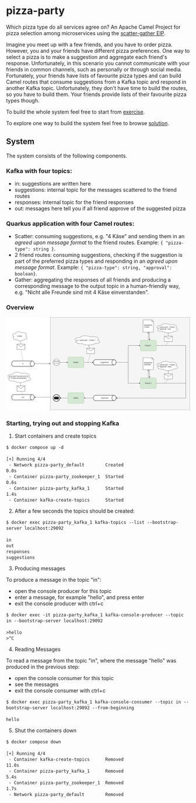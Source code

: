# pizza-party
Which pizza type do all services agree on? An Apache Camel Project for pizza selection among microservices using the [scatter-gather EIP](https://www.enterpriseintegrationpatterns.com/patterns/messaging/BroadcastAggregate.html).

Imagine you meet up with a few friends, and you have to order pizza.
However, you and your friends have different pizza preferences. 
One way to select a pizza is to make a suggestion and aggregate each friend's response.
Unfortunately, in this scenario you cannot communicate with your friends in common channels, such as personally or through social media.
Fortunately, your friends have lists of favourite pizza types and can build Camel routes that consume suggestions from a Kafka topic and respond in another Kafka topic.
Unfortunately, they don't have time to build the routes, so you have to build them. 
Your friends provide lists of their favourite pizza types though.

To build the whole system feel free to start from [exercise](exercise).

To explore one way to build the system feel free to browse [solution](solution).

## System

The system consists of the following components.

### Kafka with four topics:
- in: suggestions are written here
- suggestions: internal topic for the messages scattered to the friend routes
- responses: internal topic for the friend responses
- out: messages here tell you if all friend approve of the suggested pizza

### Quarkus application with four Camel routes:
- Scatter: consuming suggestions, e.g. "4 Käse" and sending them in an _agreed upon message format_ to the friend routes. Example: `{ "pizza-type": string }`.
- 2 friend routes: consuming suggestions, checking if the suggestion is part of the preferred pizza types and responding in an _agreed upon message format_. Example: `{ "pizza-type": string, "approval": boolean}`.
- Gather: aggregating the responses of all friends and producing a corresponding message to the output topic in a human-friendly way, e.g. "Nicht alle Freunde sind mit 4 Käse einverstanden".

### Overview
![scenario](camel-overview.png)

### Starting, trying out and stopping Kafka

1. Start containers and create topics
```
$ docker compose up -d

[+] Running 4/4
 - Network pizza-party_default        Created                                                                                                                                                                                      0.0s
 - Container pizza-party_zookeeper_1  Started                                                                                                                                                                                      0.6s
 - Container pizza-party_kafka_1      Started                                                                                                                                                                                      1.4s
 - Container kafka-create-topics      Started  
```

2. After a few seconds the topics should be created:
```
$ docker exec pizza-party_kafka_1 kafka-topics --list --bootstrap-server localhost:29092

in
out
responses
suggestions
```

3. Producing messages

To produce a message in the topic "in":
- open the console producer for this topic
- enter a message, for example "hello", and press enter
- exit the console producer with ctrl+c
```
$ docker exec -it pizza-party_kafka_1 kafka-console-producer --topic in --bootstrap-server localhost:29092

>hello
>^C
```

4. Reading Messages

To read a message from the topic "in", where the message "hello" was produced in the previous step:
- open the console consumer for this topic
- see the messages
- exit the console consumer with ctrl+c
```
$ docker exec pizza-party_kafka_1 kafka-console-consumer --topic in --bootstrap-server localhost:29092 --from-beginning

hello

```

5. Shut the containers down
```
$ docker compose down

[+] Running 4/4
 - Container kafka-create-topics      Removed                                                                                                                                                                                     11.0s
 - Container pizza-party_kafka_1      Removed                                                                                                                                                                                      5.4s
 - Container pizza-party_zookeeper_1  Removed                                                                                                                                                                                      1.7s
 - Network pizza-party_default        Removed
```
